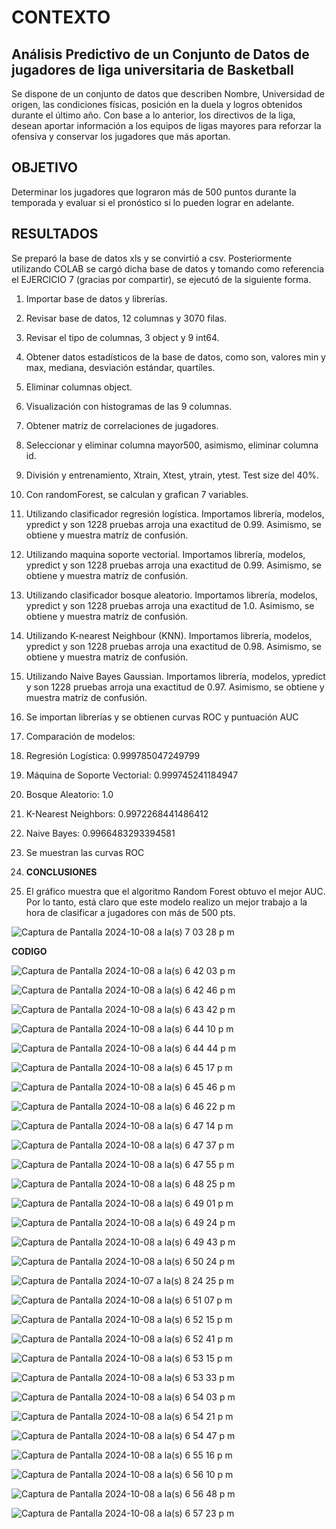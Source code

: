 # CONTEXTO

## Análisis Predictivo de un Conjunto de Datos de jugadores de liga universitaria de Basketball

Se dispone de un conjunto de datos que describen Nombre, Universidad de origen, las condiciones físicas, posición en la duela y logros obtenidos durante el último año. Con base a lo anterior, los directivos de la liga, desean aportar información a los equipos de ligas mayores para reforzar la ofensiva y conservar los jugadores que más aportan.

## OBJETIVO

Determinar los jugadores que lograron más de 500 puntos durante la temporada y evaluar si el pronóstico si lo pueden lograr en adelante.

## RESULTADOS

Se preparó la base de datos xls y se convirtió a csv. Posteriormente utilizando COLAB se cargó dicha base de datos y tomando como referencia el EJERCICIO 7 (gracias por compartir), se ejecutó de la siguiente forma.

1. Importar base de datos y librerías.
2. Revisar base de datos, 12 columnas y 3070 filas.
3. Revisar el tipo de columnas, 3 object y 9 int64.
4. Obtener datos estadísticos de la base de datos, como son, valores min y max, mediana, desviación estándar, quartíles.
5. Eliminar columnas object.
6. Visualización con histogramas de las 9 columnas.
7. Obtener matríz de correlaciones de jugadores.
8. Seleccionar y eliminar columna mayor500, asimismo, eliminar columna id.
9. División y entrenamiento, Xtrain, Xtest, ytrain, ytest. Test size del 40%.
10. Con randomForest, se calculan y grafican 7 variables.
11. Utilizando clasificador regresión logística. Importamos librería, modelos, ypredict y son 1228 pruebas arroja una exactitud de 0.99. Asimismo, se obtiene y muestra matríz de confusión.
12. Utilizando maquina soporte vectorial. Importamos librería, modelos, ypredict y son 1228 pruebas arroja una exactitud de 0.99. Asimismo, se obtiene y muestra matríz de confusión.
13. Utilizando clasificador bosque aleatorio. Importamos librería, modelos, ypredict y son 1228 pruebas arroja una exactitud de 1.0. Asimismo, se obtiene y muestra matríz de confusión.
14. Utilizando K-nearest Neighbour (KNN). Importamos librería, modelos, ypredict y son 1228 pruebas arroja una exactitud de 0.98. Asimismo, se obtiene y muestra matríz de confusión.
15. Utilizando Naive Bayes Gaussian. Importamos librería, modelos, ypredict y son 1228 pruebas arroja una exactitud de 0.97. Asimismo, se obtiene y muestra matríz de confusión.
16. Se importan librerías y se obtienen curvas ROC y puntuación AUC
17. Comparación de modelos:
18. Regresión Logística:  0.999785047249799
19. Máquina de Soporte Vectorial:  0.999745241184947
20. Bosque Aleatorio:  1.0
21. K-Nearest Neighbors:  0.9972268441486412
22. Naive Bayes:  0.9966483293394581
23. Se muestran las curvas ROC

24. **CONCLUSIONES**
 
25. El gráfico muestra que el algoritmo Random Forest obtuvo el mejor AUC. Por lo tanto, está claro que este modelo realizo un mejor trabajo a la hora de clasificar a jugadores con más de 500 pts.

![Captura de Pantalla 2024-10-08 a la(s) 7 03 28 p m](https://github.com/user-attachments/assets/a60ea1a1-e238-4d96-a16c-39a7044b475e)


**CODIGO**

![Captura de Pantalla 2024-10-08 a la(s) 6 42 03 p m](https://github.com/user-attachments/assets/98911c55-dc95-4eee-9853-77bf7613dc86)

![Captura de Pantalla 2024-10-08 a la(s) 6 42 46 p m](https://github.com/user-attachments/assets/de72ccee-058c-434b-b01d-8ad10f75eaa9)

![Captura de Pantalla 2024-10-08 a la(s) 6 43 42 p m](https://github.com/user-attachments/assets/7e95b3d7-75d7-4df7-a610-31d8dce7cb5d)

![Captura de Pantalla 2024-10-08 a la(s) 6 44 10 p m](https://github.com/user-attachments/assets/5425fb94-f1a4-4707-8b46-a9b33ebdc562)

![Captura de Pantalla 2024-10-08 a la(s) 6 44 44 p m](https://github.com/user-attachments/assets/18b1ea4a-b9be-475f-9051-b381247d34c2)

![Captura de Pantalla 2024-10-08 a la(s) 6 45 17 p m](https://github.com/user-attachments/assets/ccaff2fb-12ba-4752-9b3d-13d4c71a7e14)

![Captura de Pantalla 2024-10-08 a la(s) 6 45 46 p m](https://github.com/user-attachments/assets/92f95138-ab8f-4cc5-b85f-5f3e96331503)

![Captura de Pantalla 2024-10-08 a la(s) 6 46 22 p m](https://github.com/user-attachments/assets/34579366-880b-42fb-94ba-60d0f9b5e587)

![Captura de Pantalla 2024-10-08 a la(s) 6 47 14 p m](https://github.com/user-attachments/assets/abbafe94-a277-47f6-b818-9d46545ec4d8)

![Captura de Pantalla 2024-10-08 a la(s) 6 47 37 p m](https://github.com/user-attachments/assets/3d71f6ad-e83f-4222-8103-48415481caa6)

![Captura de Pantalla 2024-10-08 a la(s) 6 47 55 p m](https://github.com/user-attachments/assets/d2d19f59-4cfe-46f6-b92e-60474da84e11)

![Captura de Pantalla 2024-10-08 a la(s) 6 48 25 p m](https://github.com/user-attachments/assets/3da623f4-567d-46f8-a460-7495a7c4b0be)

![Captura de Pantalla 2024-10-08 a la(s) 6 49 01 p m](https://github.com/user-attachments/assets/9833f06a-11fd-4882-a071-7de698c33186)

![Captura de Pantalla 2024-10-08 a la(s) 6 49 24 p m](https://github.com/user-attachments/assets/3560179b-f837-4ce7-9654-65bea4d93529)

![Captura de Pantalla 2024-10-08 a la(s) 6 49 43 p m](https://github.com/user-attachments/assets/7a077df9-f71d-4536-a5c7-f007182deb6d)

![Captura de Pantalla 2024-10-08 a la(s) 6 50 24 p m](https://github.com/user-attachments/assets/3d08ebac-df7e-4493-966d-0fbcf9767987)

![Captura de Pantalla 2024-10-07 a la(s) 8 24 25 p m](https://github.com/user-attachments/assets/c4540585-98e8-4443-ab0a-bbfba02abdd3)


![Captura de Pantalla 2024-10-08 a la(s) 6 51 07 p m](https://github.com/user-attachments/assets/8c938d8c-f92f-4970-8199-b1775fce3fdc)

![Captura de Pantalla 2024-10-08 a la(s) 6 52 15 p m](https://github.com/user-attachments/assets/55238cb0-6718-4666-a8c5-24295657c3ff)

![Captura de Pantalla 2024-10-08 a la(s) 6 52 41 p m](https://github.com/user-attachments/assets/9e5640ed-2e02-4303-a5fe-3b31e13b924b)

![Captura de Pantalla 2024-10-08 a la(s) 6 53 15 p m](https://github.com/user-attachments/assets/5176bb07-0a65-4945-b187-fb2d4b6dfb88)

![Captura de Pantalla 2024-10-08 a la(s) 6 53 33 p m](https://github.com/user-attachments/assets/d442bf87-367a-4433-9189-de25891cca0c)

![Captura de Pantalla 2024-10-08 a la(s) 6 54 03 p m](https://github.com/user-attachments/assets/fd430103-75ef-4f94-b5fd-7f341efa385f)

![Captura de Pantalla 2024-10-08 a la(s) 6 54 21 p m](https://github.com/user-attachments/assets/9e74502a-ecd6-4202-add6-93ec96e5c22d)

![Captura de Pantalla 2024-10-08 a la(s) 6 54 47 p m](https://github.com/user-attachments/assets/757c07ea-98f7-4c1b-b302-769e75f72603)

![Captura de Pantalla 2024-10-08 a la(s) 6 55 16 p m](https://github.com/user-attachments/assets/4f2970ec-4263-4e0b-9218-40a4e51cc654)

![Captura de Pantalla 2024-10-08 a la(s) 6 56 10 p m](https://github.com/user-attachments/assets/c7586687-d183-4b7c-9e08-6441d526844d)

![Captura de Pantalla 2024-10-08 a la(s) 6 56 48 p m](https://github.com/user-attachments/assets/524b760d-08dd-45d8-949f-44a5421079ce)

![Captura de Pantalla 2024-10-08 a la(s) 6 57 23 p m](https://github.com/user-attachments/assets/e7768262-f4d2-45d6-af2e-ad01e11d76f1)
